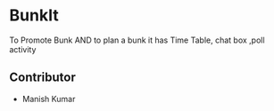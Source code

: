 # BunkIt
To Promote Bunk  AND to plan a bunk
it has Time Table, chat box ,poll activity

## Contributor
* Manish Kumar
